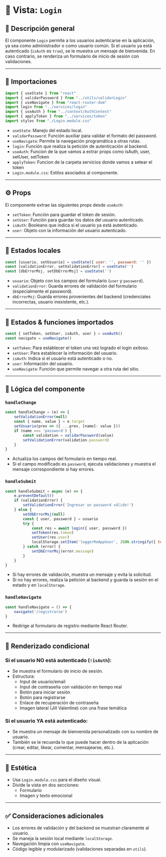 # 📄 Vista: `Login`

## 📌 Descripción general

El componente `Login` permite a los usuarios autenticarse en la aplicación, ya sea como administrador o como usuario común. Si el usuario ya está autenticado (`isAuth` es `true`), se le muestra un mensaje de bienvenida. En caso contrario, se renderiza un formulario de inicio de sesión con validaciones.

---

## 🧹 Importaciones

```js
import { useState } from "react"
import { validarPassword } from "../utils/validarLogin"
import { useNavigate } from "react-router-dom"
import login from "../services/login"
import { useAuth } from "../context/AuthContext"
import { applyToken } from "../services/token"
import styles from "./Login.module.css"
```

- `useState`: Manejo del estado local.
- `validarPassword`: Función auxiliar para validar el formato del password.
- `useNavigate`: Permite la navegación programática a otras rutas.
- `login`: Función que realiza la petición de autenticación al backend.
- `useAuth`: Funcion de la que vamos a extrar props como isAuth, user, setUser, setToken
- `applyToken`: Funcion de la carpeta servicios donde vamos a setear el token 
- `Login.module.css`: Estilos asociados al componente.

---

## ⚙️ Props

El componente extrae las siguientes props desde `useAuth`:

- `setToken`: Función para guardar el token de sesión.
- `setUser`: Función para guardar los datos del usuario autenticado.
- `isAuth`: Booleano que indica si el usuario ya está autenticado.
- `user`: Objeto con la información del usuario autenticado.

---

## 🧠 Estados locales

```js
const [usuario, setUsuario] = useState({ user: '', password: '' })
const [validationError, setValidationError] = useState('')
const [dbErrorMsj, setDbErrorMsj] = useState('')
```

- `usuario`: Objeto con los campos del formulario (`user` y `password`).
- `validationError`: Guarda errores de validación del formulario (especialmente el password).
- `dbErrorMsj`: Guarda errores provenientes del backend (credenciales incorrectas, usuario inexistente, etc.).

---

## 🧠 Estados & funciones importados
```js
const { setToken, setUser, isAuth, user } = useAuth()
const navigate = useNavigate()
```
- `setToken`: Para establecer el token una vez logrado el login exitoso.
- `setUser`: Para establecer la información del usuario.
- `isAuth`: Indica si el usuario está autenticado o no.
- `user`: Información del usuario.
- `useNavigate`: Función que permite navegar a otra ruta del sitio.

---



## 🔄 Lógica del componente

### `handleChange`

```js
const handleChange = (e) => {
    setValidationError(null)
    const { name, value } = e.target
    setUsuario(prev => ({ ...prev, [name]: value }))
    if (name === 'password') {
        const validation = validarPassword(value)
        setValidationError(validation.password)
    }
}
```

- Actualiza los campos del formulario en tiempo real.
- Si el campo modificado es `password`, ejecuta validaciones y muestra el mensaje correspondiente si hay errores.

### `handleSubmit`

```js
const handleSubmit = async (e) => {
    e.preventDefault()
    if (validationError) {
        setValidationError('Ingresar un password válido!')
    } else {
        setDbErrorMsj(null)
        const { user, password } = usuario
        try {
            const res = await login({ user, password })
            setToken(res.token)
            setUser(res.user)
            localStorage.setItem('loggerReAppUser', JSON.stringify({ token: res.token, user: res.user }))
        } catch (error) {
            setDbErrorMsj(error.message)
        }
    }
}
```

- Si hay errores de validación, muestra un mensaje y evita la solicitud.
- Si no hay errores, realiza la petición al backend y guarda la sesión en el estado y en `localStorage`.

### `handleNavigate`

```js
const handleNavigate = () => {
    navigate('/registrarse')
}
```

- Redirige al formulario de registro mediante React Router.

---

## 🧱 Renderizado condicional

### Si el usuario **NO** está autenticado (`!isAuth`):

- Se muestra el formulario de inicio de sesión.
- Estructura:
  - Input de usuario/email
  - Input de contraseña con validación en tiempo real
  - Botón para iniciar sesión
  - Botón para registrarse
  - Enlace de recuperación de contraseña
  - Imagen lateral (Jill Valentine) con una frase temática

### Si el usuario **YA está autenticado**:

- Se muestra un mensaje de bienvenida personalizado con su nombre de usuario.
- También se le recuerda lo que puede hacer dentro de la aplicación (crear, editar, likear, comentar, mensajearse, etc.).

---

## 📸 Estética

- Usa `Login.module.css` para el diseño visual.
- Divide la vista en dos secciones:
  - Formulario
  - Imagen y texto emocional

---

## ✅ Consideraciones adicionales

- Los errores de validación y del backend se muestran claramente al usuario.
- Se maneja la sesión local mediante `localStorage`.
- Navegación limpia con `useNavigate`.
- Código legible y modularizado (validaciones separadas en `utils`).

